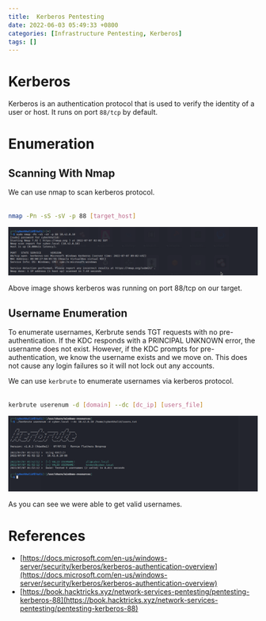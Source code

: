 ```yaml
---
title:  Kerberos Pentesting
date: 2022-06-03 05:49:33 +0800
categories: [Infrastructure Pentesting, Kerberos]
tags: []  
---
```


# Kerberos

Kerberos is an authentication protocol that is used to verify the identity of a user or host. It runs on port `88/tcp` by default.

# Enumeration

## Scanning With Nmap

We can use nmap to scan kerberos protocol.

```bash

nmap -Pn -sS -sV -p 88 [target_host]

```

![kerb](https://raw.githubusercontent.com/cyberkhalid/cyberkhalid.github.io/main/assets/img/ipentest/kerb0.png)

Above image shows kerberos was running on port 88/tcp on our target. 

## Username Enumeration

To enumerate usernames, Kerbrute sends TGT requests with no pre-authentication. If the KDC responds with a PRINCIPAL UNKNOWN error, the username does not exist. However, if the KDC prompts for pre-authentication, we know the username exists and we move on. This does not cause any login failures so it will not lock out any accounts.

We can use `kerbrute` to enumerate usernames via kerberos protocol.

```bash

kerbrute userenum -d [domain] --dc [dc_ip] [users_file]

```

![kerb](https://raw.githubusercontent.com/cyberkhalid/cyberkhalid.github.io/main/assets/img/ipentest/kerb1.png)

As you can see we were able to get valid usernames.

# References

- [https://docs.microsoft.com/en-us/windows-server/security/kerberos/kerberos-authentication-overview](https://docs.microsoft.com/en-us/windows-server/security/kerberos/kerberos-authentication-overview)
- [https://book.hacktricks.xyz/network-services-pentesting/pentesting-kerberos-88](https://book.hacktricks.xyz/network-services-pentesting/pentesting-kerberos-88)
